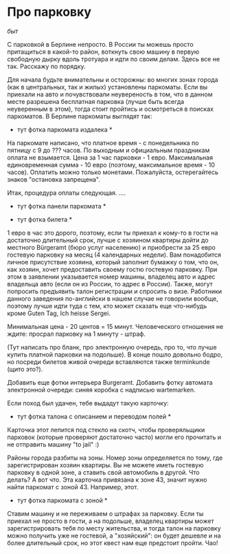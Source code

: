 # Про парковку

*быт*

С парковкой в Берлине непросто. В России ты можешь просто притащиться в какой-то район, воткнуть свою машину в первую свободную дырку вдоль тротуара и идти по своим делам. Здесь все не так. Расскажу по порядку.

Для начала будьте внимательны и осторожны: во многих зонах города (как в центральных, так и жилых)  установлены паркоматы. Если вы приехали на авто и почувствовали неувереность в том, что в данном месте разрешена бесплатная парковка (лучше быть всегда неуверенным в этом), тогда стоит пройтись и осмотреться в поисках паркоматов. В Берлине паркоматы выглядят так:

* тут фотка паркомата издалека *

На паркомате написано, что платное время - с понедельника по пятницу с 9 до ??? часов. По выходным и официальным праздникам оплата не взымается. Цена за 1 час парковки - 1 евро. Максимальная единовременная сумма - 10 евро (поэтому, максимальное время - 10 часов). Оплатить можно только монетами. Пожалуйста, остерегайтесь знаков "остановка запрещена".

Итак, процедура оплаты следующая. ....

* тут фотка панели паркомата *

* тут фотка билета *

1 евро в час это дорого, поэтому, если ты приехал к кому-то в гости на достаточно длительный срок, лучше с хозяином квартиры дойти до местного Bürgeramt (бюро услуг населению) и приобрести за 25 евро гостевую парковку на месяц (4 календарных недели). Вам понадобится личное присутствие хозяина, который заполнит бумажку о том, что он, как хозяин, хочет предоставить своему гостю гостевую парковку. При этом в заявлении указывается номер машины, владелец авто и адрес владельца авто (если он из России, то адрес в России). Также, могут попросить предъявить талон регистрации и спросить о визе. Работники данного заведения по-английски в нашем случае не говорили вообще, поэтому лучше идти туда с тем, кто может сказать еще что-нибудь кроме Guten Tag, Ich heisse Sergei.

Минимальная цена - 20 центов = 15 минут. Человеческого отношения не ждите: просрал парковку на 1 минуту - штраф.

(Тут написать про бланк, про электронную очередь, про то, что лучше купить платной парковки на подольше).
В конце пошло довольно бодро, но посреди билетов живой очереди вставляются также terminkunde (щито это?).

Добавить еще фотки интерьера Burgeramt. Добавить фотку автомата электронной очереди: синяя коробка с надписью wartemarken.

Если поход был удачен, тебе выдадут такую карточку:

* тут фотка талона с описанием и переводом полей *

Карточка этот лепится под стекло на скотч, чтобы проверяльщики парковок (которые проверяют достаточно часто) могли его прочитать и не отправить машину "to jail" :) 

Районы города разбиты на зоны. Номер зоны определяется по тому, где зарегистрирован хозяин квартиры. Вы не можете иметь гостевую парковку в одной зоне, а ставить свой автомобиль в другой. Что делать? А вот что. Эта карточка привязана к зоне 43, значит нужно найти паркомат с зоной 43. Например, этот.

* тут фотка паркомата с зоной *

Ставим машину и не переживаем о штрафах за парковку. Если ты приехал не просто в гости, а на подольше, владелец квартиры может зарегистрировать тебя по месту жительства, и тогда талон на парковку можно получить уже не гостевой, а "хозяйский": он будет дешевле и на более длительный срок, но этот квест нам еще предстоит пройти. Чао!